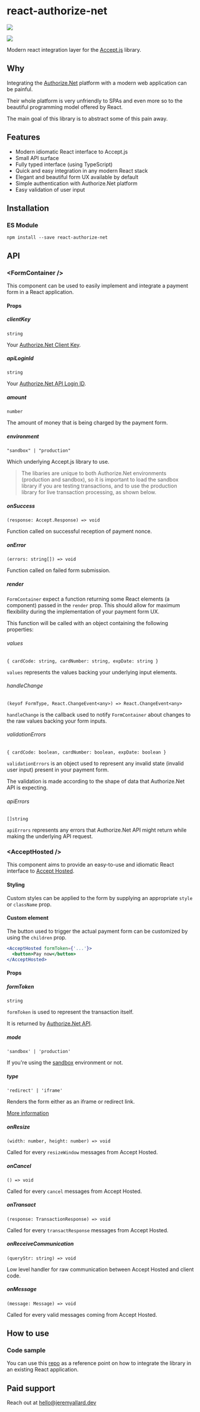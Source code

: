 # react-authorize-net

![](https://img.shields.io/npm/v/react-authorize-net.svg)

![](artwork/logo.png)

Modern react integration layer for the [Accept.js](https://developer.authorize.net/api/reference/features/acceptjs.html) library.

## Why

Integrating the [Authorize.Net](https://www.authorize.net/) platform with a modern web application can be painful.

Their whole platform is very unfriendly to SPAs and even more so to the beautiful programming model offered by React.

The main goal of this library is to abstract some of this pain away.

## Features

- Modern idiomatic React interface to Accept.js
- Small API surface
- Fully typed interface (using TypeScript)
- Quick and easy integration in any modern React stack
- Elegant and beautiful form UX available by default
- Simple authentication with Authorize.Net platform
- Easy validation of user input

## Installation

### ES Module

```
npm install --save react-authorize-net
```

## API

### \<FormContainer />

This component can be used to easily implement and integrate a payment form in a React application.

#### Props

##### clientKey

`string`

Your [Authorize.Net Client Key](https://developer.authorize.net/api/reference/features/acceptjs.html#Generating_and_Using_the_Public_Client_Key).

##### apiLoginId

`string`

Your [Authorize.Net API Login ID](https://support.authorize.net/s/article/How-do-I-obtain-my-API-Login-ID-and-Transaction-Key).

##### amount

`number`

The amount of money that is being charged by the payment form.

##### environment

`"sandbox" | "production"`

Which underlying Accept.js library to use.

> The libaries are unique to both Authorize.Net environments (production and sandbox), so it is important to load the sandbox library if you are testing transactions, and to use the production library for live transaction processing, as shown below.

##### onSuccess

`(response: Accept.Response) => void`

Function called on successful reception of payment nonce.

##### onError

`(errors: string[]) => void`

Function called on failed form submission.

##### render

`FormContainer` expect a function returning some React elements (a component) passed in the `render` prop. This should allow for maximum flexibility during the implementation of your payment form UX.

This function will be called with an object containing the following properties:

###### values

`{ cardCode: string, cardNumber: string, expDate: string }`

`values` represents the values backing your underlying input elements.

###### handleChange

`(keyof FormType, React.ChangeEvent<any>) => React.ChangeEvent<any>`

`handleChange` is the callback used to notify `FormContainer` about changes to the raw values backing your form inputs.

###### validationErrors

`{ cardCode: boolean, cardNumber: boolean, expDate: boolean }`

`validationErrors` is an object used to represent any invalid state (invalid user input) present in your payment form.

The validation is made according to the shape of data that Authorize.Net API is expecting.

###### apiErrors

`[]string`

`apiErrors` represents any errors that Authorize.Net API might return while making the underlying API request.

### \<AcceptHosted />

This component aims to provide an easy-to-use and idiomatic React interface to [Accept Hosted](https://developer.authorize.net/api/reference/features/accept_hosted.html).

#### Styling

Custom styles can be applied to the form by supplying an appropriate `style` or `className` prop.

#### Custom element

The button used to trigger the actual payment form can be customized by using the `children` prop.

```jsx
<AcceptHosted formToken={'...'}>
  <button>Pay now</button>
</AcceptHosted>
```

#### Props

##### formToken

`string`

`formToken` is used to represent the transaction itself.

It is returned by [Authorize.Net API](https://developer.authorize.net/api/reference/#accept-suite-get-an-accept-payment-page).

##### mode

`'sandbox' | 'production'`

If you're using the [sandbox](https://developer.authorize.net/hello_world/sandbox/) environment or not.

##### type

`'redirect' | 'iframe'`

Renders the form either as an iframe or redirect link.

[More information](https://developer.authorize.net/api/reference/features/accept_hosted.html#Displaying_the_Form)

##### onResize

`(width: number, height: number) => void`

Called for every `resizeWindow` messages from Accept Hosted.

##### onCancel

`() => void`

Called for every `cancel` messages from Accept Hosted.

##### onTransact

`(response: TransactionResponse) => void`

Called for every `transactResponse` messages from Accept Hosted.

##### onReceiveCommunication

`(queryStr: string) => void`

Low level handler for raw communication between Accept Hosted and client code.

##### onMessage

`(message: Message) => void`

Called for every valid messages coming from Accept Hosted.

## How to use

### Code sample

You can use this [repo](https://github.com/j-em/react-authorize-net-example) as a reference point on how to integrate the library in an existing React application.

## Paid support

Reach out at <hello@jeremyallard.dev>
